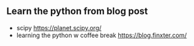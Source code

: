 
Learn the python from blog post
------

* scipy https://planet.scipy.org/
* learning the python w coffee break https://blog.finxter.com/
